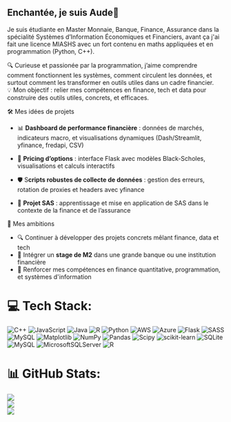 ## Enchantée, je suis Aude👋
Je suis étudiante en Master Monnaie, Banque, Finance, Assurance dans la spécialité Systèmes d’Information Économiques et Financiers, avant ça j'ai fait une licence MIASHS avec un fort contenu en maths appliquées et en programmation (Python, C++).<br/>

🔍 Curieuse et passionée par la programmation, j’aime comprendre comment fonctionnent les systèmes, comment circulent les données, et surtout comment les transformer en outils utiles dans un cadre financier.<br/>
💡 Mon objectif : relier mes compétences en finance, tech et data pour construire des outils utiles, concrets, et efficaces.<br/>

🛠️ Mes idées de projets<br/>
  - 📊 **Dashboard de performance financière** : données de marchés, indicateurs macro, et visualisations dynamiques (Dash/Streamlit, yfinance, fredapi, CSV)<br/>

  - 💸 **Pricing d’options** : interface Flask avec modèles Black-Scholes, visualisations et calculs interactifs<br/>

  - 🛡️ S**cripts robustes de collecte de données** : gestion des erreurs, rotation de proxies et headers avec yfinance<br/>

  - 📘 **Projet SAS** : apprentissage et mise en application de SAS dans le contexte de la finance et de l’assurance<br/>

🎯 Mes ambitions<br/>
  - 🔍 Continuer à développer des projets concrets mêlant finance, data et tech<br/>
  - 🏦 Intégrer un **stage de M2** dans une grande banque ou une institution financière<br/>
  - 🧠  Renforcer mes compétences en finance quantitative, programmation, et systèmes d'information<br/>


# 💻 Tech Stack:
![C++](https://img.shields.io/badge/c++-%2300599C.svg?style=for-the-badge&logo=c%2B%2B&logoColor=white) ![JavaScript](https://img.shields.io/badge/javascript-%23323330.svg?style=for-the-badge&logo=javascript&logoColor=%23F7DF1E) ![Java](https://img.shields.io/badge/java-%23ED8B00.svg?style=for-the-badge&logo=openjdk&logoColor=white) ![R](https://img.shields.io/badge/r-%23276DC3.svg?style=for-the-badge&logo=r&logoColor=white) ![Python](https://img.shields.io/badge/python-3670A0?style=for-the-badge&logo=python&logoColor=ffdd54) ![AWS](https://img.shields.io/badge/AWS-%23FF9900.svg?style=for-the-badge&logo=amazon-aws&logoColor=white) ![Azure](https://img.shields.io/badge/azure-%230072C6.svg?style=for-the-badge&logo=microsoftazure&logoColor=white) ![Flask](https://img.shields.io/badge/flask-%23000.svg?style=for-the-badge&logo=flask&logoColor=white) ![SASS](https://img.shields.io/badge/SASS-hotpink.svg?style=for-the-badge&logo=SASS&logoColor=white) ![MySQL](https://img.shields.io/badge/mysql-4479A1.svg?style=for-the-badge&logo=mysql&logoColor=white) ![Matplotlib](https://img.shields.io/badge/Matplotlib-%23ffffff.svg?style=for-the-badge&logo=Matplotlib&logoColor=black) ![NumPy](https://img.shields.io/badge/numpy-%23013243.svg?style=for-the-badge&logo=numpy&logoColor=white) ![Pandas](https://img.shields.io/badge/pandas-%23150458.svg?style=for-the-badge&logo=pandas&logoColor=white) ![Scipy](https://img.shields.io/badge/SciPy-%230C55A5.svg?style=for-the-badge&logo=scipy&logoColor=%white) ![scikit-learn](https://img.shields.io/badge/scikit--learn-%23F7931E.svg?style=for-the-badge&logo=scikit-learn&logoColor=white) ![SQLite](https://img.shields.io/badge/sqlite-%2307405e.svg?style=for-the-badge&logo=sqlite&logoColor=white) ![MySQL](https://img.shields.io/badge/mysql-4479A1.svg?style=for-the-badge&logo=mysql&logoColor=white) ![MicrosoftSQLServer](https://img.shields.io/badge/Microsoft%20SQL%20Server-CC2927?style=for-the-badge&logo=microsoft%20sql%20server&logoColor=white) ![R](https://img.shields.io/badge/r-%23276DC3.svg?style=for-the-badge&logo=r&logoColor=white)
# 📊 GitHub Stats:
![](https://github-readme-stats.vercel.app/api?username=o2FintechDev&theme=neon&hide_border=true&include_all_commits=false&count_private=false)<br/>
![](https://nirzak-streak-stats.vercel.app/?user=o2FintechDev&theme=neon&hide_border=true)<br/>
![](https://github-readme-stats.vercel.app/api/top-langs/?username=o2FintechDev&theme=neon&hide_border=true&include_all_commits=false&count_private=false&layout=compact)

<!-- Proudly created with GPRM ( https://gprm.itsvg.in ) -->
